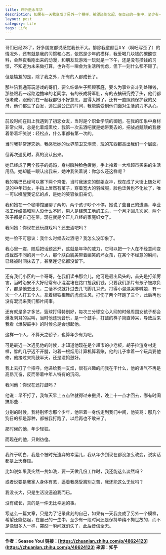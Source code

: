 ```yaml
---
title: 聆听逝水年华
description: 如果有一天我变成了另外一个模样，希望还能忆起，在自己的一生中，至少有一段时间还是保持单纯不拘世故的，而不是像很多人一样，突然一瞬间就消失了，此后音信全无...
layout: post
category: Life
tags: Life
---
```


-----

哥们已经28了，好多朋友都说感觉我长不大。排除我童颜巨#￥（啊呸写歪了）的情况外，还有就是我的习惯和心态，依然是少年的模样，我爱喝几块钱的碳酸饮料，会熬夜看刚出来的动漫，和朋友玩游戏一玩就是一下午，还是没有攒钱的习惯，不知道为未来做打算，也许有一瞬会为生活所忧虑，但下一刻什么都不顾了。

但是尴尬的是，除了我之外，所有的人都成长了。

那些陪我通宵玩游戏的哥们，要么结婚生子照顾家庭，要么为事业奋斗到处赚钱，那些跟我一起路边撸串的老同学，有的长成将军肚，有的去搞研究秃了头，他们都很老成，跟他们在一起我都很不好意思，显得太嫩了。还有一直照顾保护我的父母，他们都生了白发，透过最公正的时间，我能感受到他们面对生活的力不从心。

-----

前段时间在街上我遇到了初恋女友，当时是个职业学院的御姐，在我的印象中身材非常火辣，总是化着烟熏妆，我第一次去酒吧就是她带我去的，把战战兢兢的我搂着带着坏笑说：轻松点，什么事都有第一次的。

当时我非常迷恋她，我感觉她的世界前卫又潮流，玩的东西都高出我们一个层面。

但再次遇见时，真的没认出来。

她已经成了两个孩子的妈妈，身材臃肿脸色疲倦，手上拎着一大堆超市买来的生活用品，她却能一眼认出我来，她冲我笑着说：你怎么还这样呢？

我的嘴巴已经可以塞下两个鸡蛋，当时我迷恋的御姐女神，现在成了大街上随处可见的中年妇女，手指上居然有茧子，穿着宽大的羽绒服，脸色泛黄也不化妆了，唯一可以唤醒我记忆的点，是她的笑容依旧亲切。

我和她在一个咖啡馆里聊了两句，两个孩子吵个不停，她说了些自己的遭遇，毕业找工作结婚和别人没什么不同，男人是建筑工地的工头，一个月才回几次家，两个孩子都是自己在带，现在就是个正儿八经的家庭妇女了。

我问她：你现在还玩游戏吗？还去酒吧吗？

她一脸不可思议：我什么时候去过酒吧？我怎么没印象了。

我心里一震，随后把话题岔开，这就是年华的威力，它可以把一个人在不经意间变成截然不同的另一个人，那个肤白貌美带着媚笑的坏女孩，在某个不经意的瞬间，已经被时间抹去了，甚至连记忆都没留下。

-----

还有我们小区的一个哥哥，在我们读书那会儿，他可是最出风头的，首先是打架厉害，当时治安不大好经常有小混混堵在路口抢我们钱，只要我们那片有孩子被欺负了，都是他去出头，二话不说就扑过去几飞脚几耳光，打得小混混哭爹喊娘，有一次一个人打五个人，拿着根铁棍舞的虎虎生风，打伤了两个吓跑了三个，此后再也没有混混来我们那片闹事。

还有就是多才多艺，篮球打得特别好，每次三分球空心入网的时候周围女孩子都会爆发刺耳的尖叫，当时他还玩音乐，是一个鼓手，打鼓的样子简直帅呆，导致后来我看《爆裂鼓手》的时候总是会想起他。

这样一个人，不算天之骄子，也算年少有为吧。

可是最近一次遇见他的时候，才知道他现在是个超市的小老板，胡子拉渣身材走样，胖的几乎迈不开腿，叼着一根烟用计算机算着账，他的儿子拿着一个玩具要他修，他接过来捣鼓半天，还是没捣鼓好。

我上去打了个招呼，他递给我一支烟，很有兴趣的问我在干什么，他的语气不再是高昂亢奋，反而带着中年人特有的沉闷。

我问他：你现在还打鼓吗？

他说：早不打了，我每天早上五点钟就得过来搬货，晚上十一点才回去，哪有时间搞那些...

分别的时候，我特别怀念那个少年，他带着一身伤走到我们中间，他笑骂：那几个狗日的都是孬种，都被我打跑了，以后再也不敢来了。

那时候的他，年少轻狂。

而现在的他，只剩彷徨。

-----

我终于明白，我是个被时光遗弃的幸运儿，我从年少到现在都没怎么改变，说实话都是上天眷顾。

比如说如果我突然一贫如洗，要一天做几份工作时，我还能这么淡然吗？

或者说要是我家人身体有恙，逼着我感受离别之苦，我还能这么无忧吗？

我没长大，只是生活没逼迫我而已。

没有成长，真的是一件无比幸运的事。

写这么一篇文章，只是为了记录此刻的自己，如果有一天我变成了另外一个模样，希望还能忆起，在自己的一生中，至少有一段时间还是保持单纯不拘世故的，而不是像很多人一样，突然一瞬间就消失了，此后音信全无。

-----

**作者：Seasee Youl**
**链接：[https://zhuanlan.zhihu.com/p/48624123](https://zhuanlan.zhihu.com/p/48624123)**
**来源：知乎**